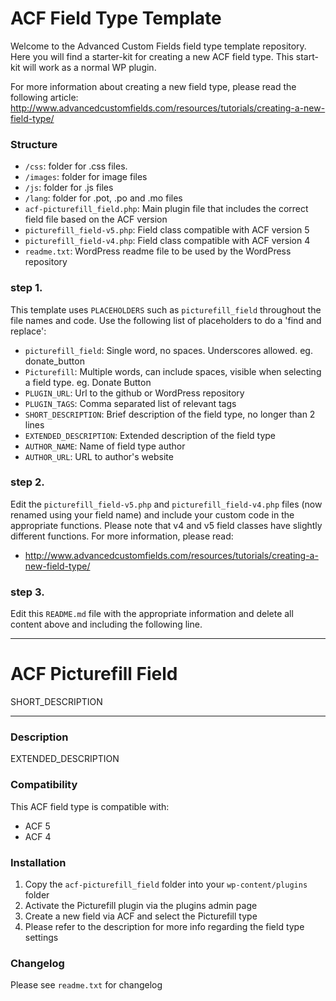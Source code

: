 # ACF Field Type Template

Welcome to the Advanced Custom Fields field type template repository.
Here you will find a starter-kit for creating a new ACF field type. This start-kit will work as a normal WP plugin.

For more information about creating a new field type, please read the following article:
http://www.advancedcustomfields.com/resources/tutorials/creating-a-new-field-type/

### Structure

* `/css`:  folder for .css files.
* `/images`: folder for image files
* `/js`: folder for .js files
* `/lang`: folder for .pot, .po and .mo files
* `acf-picturefill_field.php`: Main plugin file that includes the correct field file based on the ACF version
* `picturefill_field-v5.php`: Field class compatible with ACF version 5 
* `picturefill_field-v4.php`: Field class compatible with ACF version 4
* `readme.txt`: WordPress readme file to be used by the WordPress repository

### step 1.

This template uses `PLACEHOLDERS` such as `picturefill_field` throughout the file names and code. Use the following list of placeholders to do a 'find and replace':

* `picturefill_field`: Single word, no spaces. Underscores allowed. eg. donate_button
* `Picturefill`: Multiple words, can include spaces, visible when selecting a field type. eg. Donate Button
* `PLUGIN_URL`: Url to the github or WordPress repository
* `PLUGIN_TAGS`: Comma separated list of relevant tags
* `SHORT_DESCRIPTION`: Brief description of the field type, no longer than 2 lines
* `EXTENDED_DESCRIPTION`: Extended description of the field type
* `AUTHOR_NAME`: Name of field type author
* `AUTHOR_URL`: URL to author's website

### step 2.

Edit the `picturefill_field-v5.php` and `picturefill_field-v4.php` files (now renamed using your field name) and include your custom code in the appropriate functions. 
Please note that v4 and v5 field classes have slightly different functions. For more information, please read:
* http://www.advancedcustomfields.com/resources/tutorials/creating-a-new-field-type/

### step 3.

Edit this `README.md` file with the appropriate information and delete all content above and including the following line.

-----------------------

# ACF Picturefill Field

SHORT_DESCRIPTION

-----------------------

### Description

EXTENDED_DESCRIPTION

### Compatibility

This ACF field type is compatible with:
* ACF 5
* ACF 4

### Installation

1. Copy the `acf-picturefill_field` folder into your `wp-content/plugins` folder
2. Activate the Picturefill plugin via the plugins admin page
3. Create a new field via ACF and select the Picturefill type
4. Please refer to the description for more info regarding the field type settings

### Changelog
Please see `readme.txt` for changelog
